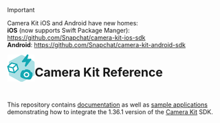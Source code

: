 > [!IMPORTANT]  
> Camera Kit iOS and Android have new homes:   
> **iOS** (now supports Swift Package Manger): https://github.com/Snapchat/camera-kit-ios-sdk  
> **Android**: https://github.com/Snapchat/camera-kit-android-sdk

<img align="left" width="64" height="64" src="docs/camerakit_icon.svg">

# Camera Kit Reference

</br>

This repository contains [documentation](./docs) as well as [sample applications](./samples) demonstrating how to integrate the 1.36.1 version of the [Camera Kit](https://kit.snapchat.com/camera-kit) SDK.
